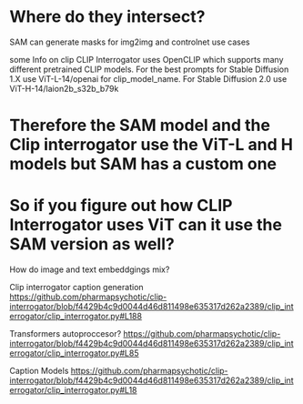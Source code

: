 # Where do they intersect?

SAM can generate masks for img2img and controlnet use cases

some Info on clip
CLIP Interrogator uses OpenCLIP which supports many different pretrained CLIP models. For the best prompts for Stable Diffusion 1.X use ViT-L-14/openai for clip_model_name. For Stable Diffusion 2.0 use ViT-H-14/laion2b_s32b_b79k

# Therefore the SAM model and the Clip interrogator use the ViT-L and H models but SAM has a custom one

# So if you figure out how CLIP Interrogator uses ViT can it use the SAM version as well?

How do image and text embeddgings mix?

Clip interrogator caption generation
https://github.com/pharmapsychotic/clip-interrogator/blob/f4429b4c9d0044d46d811498e635317d262a2389/clip_interrogator/clip_interrogator.py#L188

Transformers autoproccesor?
https://github.com/pharmapsychotic/clip-interrogator/blob/f4429b4c9d0044d46d811498e635317d262a2389/clip_interrogator/clip_interrogator.py#L85

Caption Models
https://github.com/pharmapsychotic/clip-interrogator/blob/f4429b4c9d0044d46d811498e635317d262a2389/clip_interrogator/clip_interrogator.py#L18
